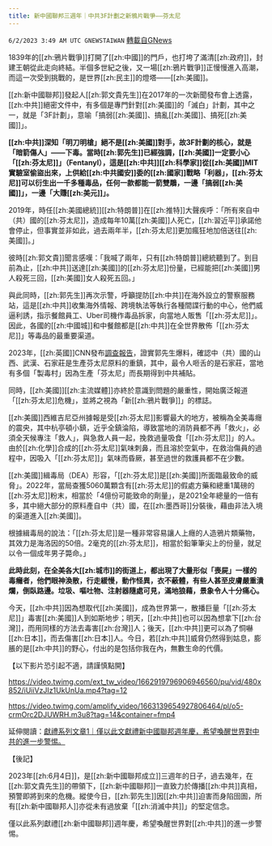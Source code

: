 ```yaml
---
title: 新中國聯邦三週年｜中共3F計劃之新鴉片戰爭——芬太尼
---
```

`6/2/2023 3:49 AM UTC GNEWSTAIWAN` [轉載自GNews](https://gnews.org/articles/1351016)

1839年的[[zh:鴉片戰爭]]打開了[[zh:中國]]的門戶，也打垮了滿清[[zh:政府]]，封建王朝從此走向終結。半個多世紀之後，又一場[[zh:鴉片戰爭]]正慢慢進入高潮，而這一次受到挑戰的，是世界[[zh:民主]]的燈塔——[[zh:美國]]。

  

[[zh:新中國聯邦]]發起人[[zh:郭文貴先生]]在2017年的一次新聞發布會上透露，[[zh:中共]]絕密文件中，有多個是專門針對[[zh:美國]]的「滅白」計劃，其中之一，就是「3F計劃」，意喻「搞弱[[zh:美國]]、搞亂[[zh:美國]]、搞死[[zh:美國]]」。

  

**[[zh:中共]]深知「明刀明槍」絕不是[[zh:美國]]對手，故3F計劃的核心，就是「暗箭傷人」——下毒。當時[[zh:郭先生]]已經強調，[[zh:美國]]一定要小心「[[zh:芬太尼]]」（Fentanyl），這是[[zh:中共]][[zh:科學家]]從[[zh:美國]]MIT實驗室偷盜出來，上供給[[zh:中共國安]]委的[[zh:國家]]戰略「利器」，[[zh:芬太尼]]可以衍生出一千多種毒品，任何一款都能一箭雙鵰，一邊「搞弱[[zh:美國]]」，一邊「大賺[[zh:美元]]」。**

  

2019年，時任[[zh:美國總統]][[zh:特朗普]]在[[zh:推特]]大聲疾呼：「所有來自中（共）國的[[zh:芬太尼]]，造成每年10萬[[zh:美國]]人死亡，[[zh:習近平]]承諾他會停止，但事實並非如此，過去兩年半，[[zh:芬太尼]]更加瘋狂地加倍送往[[zh:美國]]。」

  

彼時[[zh:郭文貴]]聞言感嘆：「我喊了兩年，只有[[zh:特朗普]]總統聽到了。到目前為止，[[zh:中共]]送達[[zh:美國]]的[[zh:芬太尼]]份量，已經能把[[zh:美國]]男人殺死三回，[[zh:美國]]女人殺死五回。」

  

與此同時，[[zh:郭先生]]再次示警，呼籲提防[[zh:中共]]在海外設立的警察服務站，這是[[zh:中共]]收集海外情報、跨境執法等執行各種間諜行動的中心，他們威逼利誘，指示餐館員工、Uber司機作毒品拆家，向當地人販售「[[zh:芬太尼]]」。因此，各國的[[zh:中國城]]和中餐館都是[[zh:中共]]在全世界散佈「[[zh:芬太尼]]」等毒品的最重要渠道。

  

2023年，[[zh:英國]]CNN發布[調查報告](https://edition.cnn.com/2023/03/30/americas/fentanyl-us-china-mexico-precursor-intl/index.html)，證實郭先生爆料，確認中（共）國的山西、武漢、石家莊是生產芬太尼原料的重鎮，其中，最令人咂舌的是石家莊，當地有多個「製毒村」因為生產「芬太尼」而長期得到中共補貼。

  

同時，[[zh:美國]][[zh:主流媒體]]亦終於意識到問題的嚴重性，開始廣泛報道「[[zh:芬太尼]]危機」，並將之視為「新[[zh:鴉片戰爭]]」的標誌。

  

[[zh:美國]]西維吉尼亞州據報是受[[zh:芬太尼]]影響最大的地方，被稱為全美毒癮的震央，其中杭亭頓小鎮，近乎全鎮淪陷，導致當地的消防員都不再「救火」，必須全天候專注「救人」，與急救人員一起，挽救過量吸食「[[zh:芬太尼]]」的人。由於[[zh:化學]]合成的[[zh:芬太尼]]氣味刺鼻，而且溶於空氣中，在救治傷員的過程中，因吸入「[[zh:芬太尼]]」氣味而昏厥，甚至過世的救護員都不在少數。

  

[[zh:美國]]緝毒局（DEA）形容，「[[zh:芬太尼]]是[[zh:美國]]所面臨最致命的威脅」。2022年，當局查獲5060萬顆含有[[zh:芬太尼]]的假處方藥和總重1萬磅的[[zh:芬太尼]]粉末，相當於「4億份可能致命的劑量」，是2021全年總量的一倍有多，其中絕大部分的原料產自中（共）國，在[[zh:墨西哥]]分裝後，藉由非法入境的渠道進入[[zh:美國]]。

  

根據緝毒局的說法：「[[zh:芬太尼]]是一種非常容易讓人上癮的人造鴉片類藥物，其效力是海洛因的50倍。2毫克的[[zh:芬太尼]]，相當於鉛筆筆尖上的份量，就足以令一個成年男子斃命。」

  

**此時此刻，在全美各大[[zh:城市]]的街道上，都出現了大量形似「喪屍」一樣的毒癮者，他們眼神渙散，行走緩慢，動作怪異，衣不蔽體，有些人甚至皮膚嚴重潰爛，倒臥路邊。垃圾、嘔吐物、注射器隨處可見，滿地狼藉，景象令人十分痛心。**

  

今天，[[zh:中共]]因為想取代[[zh:美國]]，成為世界第一，散播巨量「[[zh:芬太尼]]」毒害[[zh:美國]]人到如斯地步；明天，[[zh:中共]]也可以因為想拿下[[zh:台灣]]，而用同樣的方法去毒害[[zh:台灣]]人；後天，[[zh:中共]]更可以為了恫嚇[[zh:日本]]，而去傷害[[zh:日本]]人。今日，若[[zh:中共]]威脅仍然得到姑息，膨脹的是[[zh:中共]]的野心，付出的是包括你我在內，無數生命的代價。

【以下影片恐引起不適，請謹慎點開】

https://video.twimg.com/ext_tw_video/1662919796906946560/pu/vid/480x852/iUiiVzJIz1UkUnUa.mp4?tag=12


https://video.twimg.com/amplify_video/1663139654927806464/pl/o5-crmOrc2DJUWRH.m3u8?tag=14&container=fmp4

延伸閱讀：[獻禮系列文章1｜僅以此文獻禮新中國聯邦週年慶，希望喚醒世界對中共的進一步警惕。](https://gnews.org/m/1349415)

【後記】

2023年[[zh:6月4日]]，是[[zh:新中國聯邦成立]]三週年的日子，過去幾年，在[[zh:郭文貴先生]]的帶領下，[[zh:新中國聯邦]]一直致力於傳播[[zh:中共]]真相，預警即將到來的危機。縱使今日，[[zh:郭先生]]因[[zh:中共]]迫害而身陷囹圄，所有[[zh:新中國聯邦人]]亦從未有過放棄「[[zh:消滅中共]]」的堅定信念。

僅以此系列獻禮[[zh:新中國聯邦]]週年慶，希望喚醒世界對[[zh:中共]]的進一步警惕。

